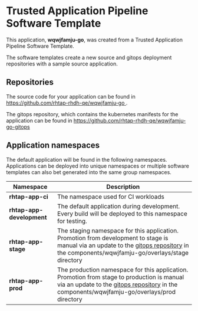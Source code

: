 # Trusted Application Pipeline Software Template

This application, **wqwjfamju-go**, was created from a Trusted Application Pipeline Software Template.

The software templates create a new source and gitops deployment repositories with a sample source application. 

## Repositories

The source code for your application can be found in [https://github.com/rhtap-rhdh-qe/wqwjfamju-go ](https://github.com/rhtap-rhdh-qe/wqwjfamju-go ).
 
The gitops repository, which contains the kubernetes manifests for the application can be found in 
[https://github.com/rhtap-rhdh-qe/wqwjfamju-go-gitops ](https://github.com/rhtap-rhdh-qe/wqwjfamju-go-gitops ) 

## Application namespaces 

The default application will be found in the following namespaces. Applications can be deployed into unique namespaces or multiple software templates can also bet generated into the same group namespaces.  

|  Namespace   |  Description   |  
| -------- | -------- |
| **rhtap-app-ci** | The namespace used for CI workloads |
| **rhtap-app-development** | The default application during development. Every build will be deployed to this namespace for testing. |
| **rhtap-app-stage** | The staging namespace for this application. Promotion from development to stage is manual via an update to the [gitops repository](https://github.com/rhtap-rhdh-qe/wqwjfamju-go-gitops ) in the components/wqwjfamju-go/overlays/stage directory |
| **rhtap-app-prod** | The production namespace for this application. Promotion from stage to production is manual via an update to the [gitops repository](https://github.com/rhtap-rhdh-qe/wqwjfamju-go-gitops ) in the components/wqwjfamju-go/overlays/prod directory |